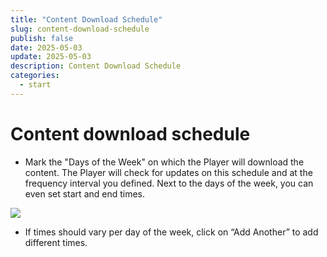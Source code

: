 ```yaml
---
title: "Content Download Schedule"
slug: content-download-schedule
publish: false
date: 2025-05-03
update: 2025-05-03
description: Content Download Schedule
categories:
  - start
---
```


Content download schedule
=========================

* Mark the "Days of the Week" on which the Player will download the content. The Player will check for updates on this schedule and at the frequency interval you defined. Next to the days of the week, you can even set start and end times.

![](https://static.helpjuice.com/helpjuice_production/uploads/upload/image/23821/direct/1731535031758/player-download-schedule-2023-09-28.png)

* If times should vary per day of the week, click on “Add Another” to add different times.
